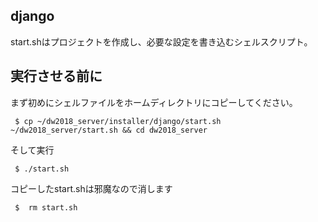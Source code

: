 ## django
start.shはプロジェクトを作成し、必要な設定を書き込むシェルスクリプト。  

## 実行させる前に

まず初めにシェルファイルをホームディレクトリにコピーしてください。  
```
 $ cp ~/dw2018_server/installer/django/start.sh ~/dw2018_server/start.sh && cd dw2018_server
```
そして実行
```
 $ ./start.sh
```
コピーしたstart.shは邪魔なので消します
```
 $  rm start.sh
```
